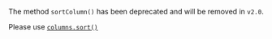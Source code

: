 The method `sortColumn()` has been deprecated and will be removed in `v2.0`.

Please use [`columns.sort()`](https://github.com/fiduswriter/Simple-DataTables/wiki/columns())